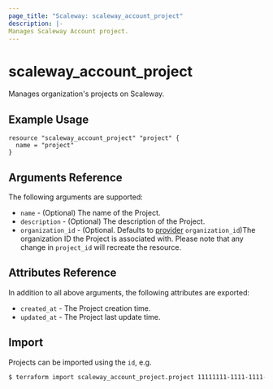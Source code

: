 ```yaml
---
page_title: "Scaleway: scaleway_account_project"
description: |-
Manages Scaleway Account project.
---
```


# scaleway_account_project

Manages organization's projects on Scaleway.

## Example Usage

```hcl
resource "scaleway_account_project" "project" {
  name = "project"
}
```

## Arguments Reference

The following arguments are supported:

- `name` - (Optional) The name of the Project.
- `description` - (Optional) The description of the Project.
- `organization_id` - (Optional. Defaults to [provider](../index.md#organization_id) `organization_id`)The organization ID the Project is associated with. Please note that any change in `project_id` will recreate the resource.

## Attributes Reference

In addition to all above arguments, the following attributes are exported:

- `created_at` - The Project creation time.
- `updated_at` - The Project last update time.

## Import

Projects can be imported using the `id`, e.g.

```bash
$ terraform import scaleway_account_project.project 11111111-1111-1111-1111-111111111111
```
